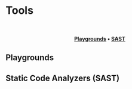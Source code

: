 # Tools
<br/>

<div align="center">

**[Playgrounds](#playgrounds) • 
[SAST](#static-code-analyzers--)**

</div>

  ## Playgrounds
    
  ## Static Code Analyzers (SAST)
